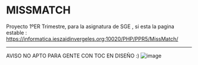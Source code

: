 # MISSMATCH
Proyecto 1ºER Trimestre, para la asignatura de SGE , si esta la pagina estable : https://informatica.ieszaidinvergeles.org:10020/PHP/PPR5/MissMatch/


------------------------------------------------------
AVISO NO APTO PARA GENTE CON TOC EN DISEÑO :)
![image](https://user-images.githubusercontent.com/73525861/161960180-4992c39c-3233-4bdd-9afc-1b4c0dc8c4f3.png)
